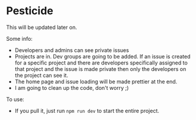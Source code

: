 # Pesticide

This will be updated later on.

Some info:

-   Developers and admins can see private issues
-   Projects are in. Dev groups are going to be added. If an issue is created for a specific project and there are developers specifically assigned to that project and the issue is made private then only the developers on the project can see it.
-   The home page and issue loading will be made prettier at the end.
-   I am going to clean up the code, don't worry ;)

To use:

-   If you pull it, just run `npm run dev` to start the entire project.
